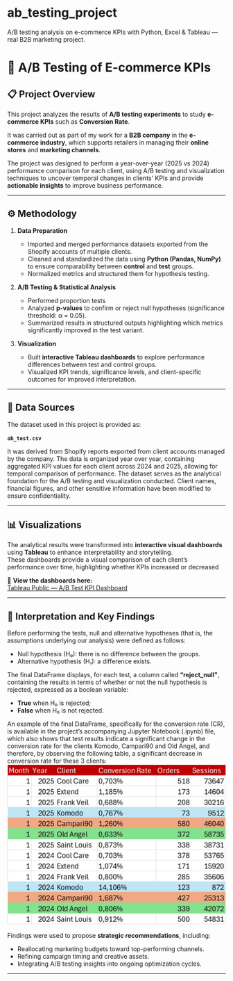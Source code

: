 # ab_testing_project
A/B testing analysis on e-commerce KPIs with Python, Excel &amp; Tableau — real B2B marketing project.

# 🧪 A/B Testing of E-commerce KPIs

## 📋 Project Overview
This project analyzes the results of **A/B testing experiments** to study **e-commerce KPIs** such as **Conversion Rate**.

It was carried out as part of my work for a **B2B company** in the **e-commerce industry**, which supports retailers in managing their **online stores** and **marketing channels**.  

The project was designed to perform a year-over-year (2025 vs 2024) performance comparison for each client, using A/B testing and visualization techniques to uncover temporal changes in clients' KPIs and provide **actionable insights** to improve business performance.

---

## ⚙️ Methodology
1. **Data Preparation**  
   - Imported and merged performance datasets exported from the Shopify accounts of multiple clients.  
   - Cleaned and standardized the data using **Python (Pandas, NumPy)** to ensure comparability between **control** and **test** groups.  
   - Normalized metrics and structured them for hypothesis testing.

2. **A/B Testing & Statistical Analysis**  
   - Performed proportion tests
   - Analyzed **p-values** to confirm or reject null hypotheses (significance threshold: α = 0.05).  
   - Summarized results in structured outputs highlighting which metrics significantly improved in the test variant.

3. **Visualization**  
   - Built **interactive Tableau dashboards** to explore performance differences between test and control groups.  
   - Visualized KPI trends, significance levels, and client-specific outcomes for improved interpretation.

---

## 💾 Data Sources
The dataset used in this project is provided as:

**`ab_test.csv`**

It was derived from Shopify reports exported from client accounts managed by the company.
The data is organized year over year, containing aggregated KPI values for each client across 2024 and 2025, allowing for temporal comparison of performance.
The dataset serves as the analytical foundation for the A/B testing and visualization conducted.
Client names, financial figures, and other sensitive information have been modified to ensure confidentiality.

---

## 📊 Visualizations
The analytical results were transformed into **interactive visual dashboards** using **Tableau** to enhance interpretability and storytelling.  
These dashboards provide a visual comparison of each client’s performance over time, highlighting whether KPIs increased or decreased

🔗 **View the dashboards here:**  
[Tableau Public — A/B Test KPI Dashboard](https://public.tableau.com/app/profile/riccardo.conti)

---

## 🧠 Interpretation and Key Findings
Before performing the tests, null and alternative hypotheses (that is, the assumptions underlying our analysis) were defined as follows:
- Null hypothesis (H₀): there is no difference between the groups.
- Alternative hypothesis (H₁): a difference exists.

The final DataFrame displays, for each test, a column called **“reject_null”**,
containing the results in terms of whether or not the null hypothesis is rejected, expressed as a boolean variable:
- **True** when H₀ is rejected;
- **False** when H₀ is not rejected.

An example of the final DataFrame, specifically for the conversion rate (CR), is available in the project’s accompanying Jupyter Notebook (.ipynb) file, which also shows that test results indicate a significant change in the conversion rate for the clients Komodo, Campari90 and Old Angel, and therefore, by observing the following table, a significant decrease in conversion rate for these 3 clients:
![CR_results_visualizations.jpg](CR_results_visualizations.jpg)

Findings were used to propose **strategic recommendations**, including:  
  - Reallocating marketing budgets toward top-performing channels.  
  - Refining campaign timing and creative assets.  
  - Integrating A/B testing insights into ongoing optimization cycles.

---

